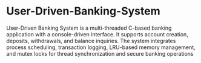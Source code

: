 # User-Driven-Banking-System
User-Driven Banking System is a multi-threaded C-based banking application with a console-driven interface. It supports account creation, deposits, withdrawals, and balance inquiries. The system integrates process scheduling, transaction logging, LRU-based memory management, and mutex locks for thread synchronization and secure banking operations

